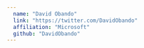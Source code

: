 ```yaml
---
  name: "David Obando"
  link: "https://twitter.com/DavidObando"
  affiliation: "Microsoft"
  github: "DavidObando"
---
```

